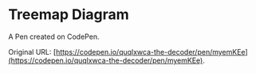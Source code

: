# Treemap Diagram

A Pen created on CodePen.

Original URL: [https://codepen.io/quqlxwca-the-decoder/pen/myemKEe](https://codepen.io/quqlxwca-the-decoder/pen/myemKEe).

